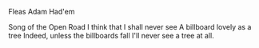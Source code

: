 Fleas 
Adam 
Had'em 

Song of the Open Road
I think that I shall never see
A billboard lovely as a tree
Indeed, unless the billboards fall
I'll never see a tree at all.
